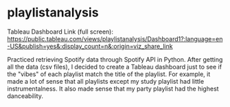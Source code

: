 # playlistanalysis

Tableau Dashboard Link (full screen): https://public.tableau.com/views/playlistanalysis/Dashboard1?:language=en-US&publish=yes&:display_count=n&:origin=viz_share_link

Practiced retrieving Spotify data through Spotify API in Python. After getting all the data (csv files), I decided to create a Tableau dashboard just to see if the "vibes" of each playlist match the title of the playlist. For example, it made a lot of sense that all playlists except my study playlist had little instrumentalness. It also made sense that my party playlist had the highest danceability.
